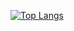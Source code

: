 [![Top Langs](https://github-readme-stats.vercel.app/api/top-langs/?username=hashimthearab&layout=compact&theme=merco&langs_count=10)](https://github.com/anuraghazra/github-readme-stats)
